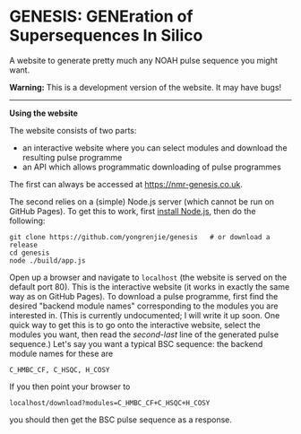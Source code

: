 # GENESIS: GENEration of Supersequences In Silico

A website to generate pretty much any NOAH pulse sequence you might want.

**Warning:** This is a development version of the website. It may have bugs!

-------------------------

**Using the website**

The website consists of two parts:

 - an interactive website where you can select modules and download the resulting pulse programme
 - an API which allows programmatic downloading of pulse programmes

The first can always be accessed at https://nmr-genesis.co.uk.

The second relies on a (simple) Node.js server (which cannot be run on GitHub Pages).
To get this to work, first [install Node.js](https://nodejs.org/en/download/), then do the following:

```
git clone https://github.com/yongrenjie/genesis   # or download a release
cd genesis
node ./build/app.js
```

Open up a browser and navigate to `localhost` (the website is served on the default port 80).
This is the interactive website (it works in exactly the same way as on GitHub Pages).
To download a pulse programme, first find the desired "backend module names" corresponding to the modules you are interested in.
(This is currently undocumented; I will write it up soon. One quick way to get this is to go onto the interactive website, select the modules you want, then read the *second-last* line of the generated pulse sequence.)
Let's say you want a typical BSC sequence: the backend module names for these are

```
C_HMBC_CF, C_HSQC, H_COSY
```

If you then point your browser to

```
localhost/download?modules=C_HMBC_CF+C_HSQC+H_COSY
```

you should then get the BSC pulse sequence as a response.
